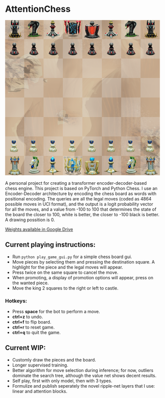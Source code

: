 # AttentionChess

![alt text](https://github.com/VovaTch/AttentionChess/blob/main/Attchess.png)


A personal project for creating a transformer encoder-decoder-based chess engine. This project is based on PyTorch and Python Chess. I use an Encoder-Decoder architecture by encoding the chess board as words with positional encoding. The queries are all the legal moves (coded as 4864 possible moves in UCI format), and the output is a logit probability vector for all the moves, and a value from -100 to 100 that determines the state of the board the closer to 100, white is better, the closer to -100 black is better. A drawing possition is 0.

[Weights available in Google Drive](https://drive.google.com/file/d/1JnyL1bIrFSKIEePJ6xFfT3gP9rARwT-q/view?usp=sharing)

## Current playing instructions:

* Run `python play_game_gui.py` for a simple chess board gui.
* Move pieces by selecting them and pressing the destination square. A highlight for the piece and the legal moves will appear.
* Press twice on the same square to cancel the move.
* When promoting, a display of promotion options will appear, press on the wanted piece.
* Move the king 2 squares to the right or left to castle.

### Hotkeys:

* Press **space** for the bot to perform a move.
* **ctrl+z** to undo.
* **ctrl+f** to flip board.
* **ctrl+r** to reset game.
* **ctrl+q** to quit the game.

## Current WIP: 

* Customly draw the pieces and the board.
* Longer supervised training.
* Better algorithm for move selection during inference; for now, outliers dominate the search tree, although the value net shows decent results.
* Self play, first with only model, then with 3 types.
* Formulize and publish seperately the novel ripple-net layers that I use: linear and attention blocks.
